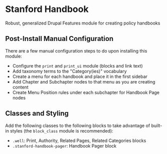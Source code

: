 Stanford Handbook
========================

Robust, generalized Drupal Features module for creating policy handbooks

## Post-Install Manual Configuration
There are a few manual configuration steps to do upon installing this module:

* Configure the `print` and `print_ui` module (blocks and link text)
* Add taxonomy terms to the "Category(ies)" vocabulary
* Create a menu for each handbook and place it in the first sidebar
* Add Chapter and Subchapter nodes to that menu as you are creating content
* Create Menu Position rules under each subchapter for Handbook Page nodes

## Classes and Styling
Add the following classes to the following blocks to take advantage of built-in styles (the `block_class` module is recommended):

* `.well`: Print, Authority, Related Pages, Related Categories blocks
*  `.stanford-handbook-pager`: Handbook Pager block 